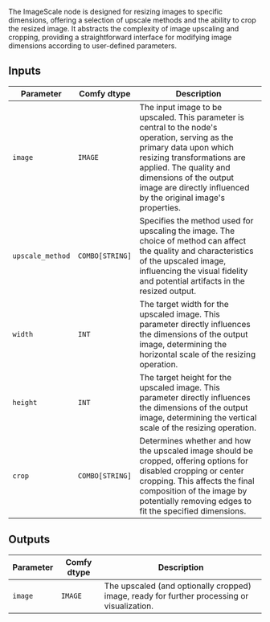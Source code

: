 The ImageScale node is designed for resizing images to specific dimensions, offering a selection of upscale methods and the ability to crop the resized image. It abstracts the complexity of image upscaling and cropping, providing a straightforward interface for modifying image dimensions according to user-defined parameters.

## Inputs

| Parameter       | Comfy dtype | Description                                                                           |
|-----------------|-------------|---------------------------------------------------------------------------------------|
| `image`         | `IMAGE`     | The input image to be upscaled. This parameter is central to the node's operation, serving as the primary data upon which resizing transformations are applied. The quality and dimensions of the output image are directly influenced by the original image's properties. |
| `upscale_method`| `COMBO[STRING]` | Specifies the method used for upscaling the image. The choice of method can affect the quality and characteristics of the upscaled image, influencing the visual fidelity and potential artifacts in the resized output. |
| `width`         | `INT`       | The target width for the upscaled image. This parameter directly influences the dimensions of the output image, determining the horizontal scale of the resizing operation. |
| `height`        | `INT`       | The target height for the upscaled image. This parameter directly influences the dimensions of the output image, determining the vertical scale of the resizing operation. |
| `crop`          | `COMBO[STRING]` | Determines whether and how the upscaled image should be cropped, offering options for disabled cropping or center cropping. This affects the final composition of the image by potentially removing edges to fit the specified dimensions. |

## Outputs

| Parameter | Comfy dtype | Description |
|-----------|-------------|-------------|
| `image`   | `IMAGE`     | The upscaled (and optionally cropped) image, ready for further processing or visualization. |
